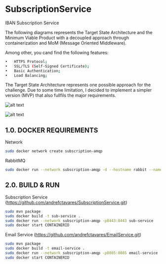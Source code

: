 # SubscriptionService
IBAN Subscription Service

The following diagrams represents the Target State Architecture and the Minimum Viable Product with a decoupled approach through containerization and MoM (Message Oriented Middleware).

Among other, you cand find the following features:
```bash
•	HTTPS Protocol;
•	SSL/TLS (Self-Signed Certificate);
•	Basic Authentication;
•	Load Balancing;
```
The Target State Architecture represents one possible approach for the challenge. Due to some time limitation, I decided to implement a simpler version (MVP) that also fullfils the major requirements.


![alt text](https://i.ibb.co/Mf0BMgj/Target-State-Architacture.png)

![alt text](https://i.ibb.co/bvntD1y/MVP.png)

## 1.0.	DOCKER REQUIREMENTS

Network

```bash
sudo docker network create subscription-amqp
```

RabbitMQ

```bash
sudo docker run --network subscription-amqp -d --hostname rabbit --name rabbit -p 8080:15672 -p 5672:5672 -p 25676:25676 rabbitmq:3-management
```

## 2.0.	BUILD & RUN

Subscription Service (https://github.com/andrefctavares/SubscriptionService.git)

```bash
sudo mvn package
sudo docker build -t sub-service .
sudo docker run --network subscription-amqp -p8443:8443 sub-service
sudo docker start CONTAINERID
```

Email Service (https://github.com/andrefctavares/EmailService.git)

```bash
sudo mvn package
sudo docker build -t email-service .
sudo docker run --network subscription-amqp -p8085:8085 email-service
sudo docker start CONTAINERID
```
